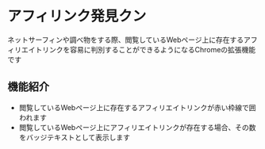# アフィリンク発見クン

ネットサーフィンや調べ物をする際、閲覧しているWebページ上に存在するアフィリエイトリンクを容易に判別することができるようになるChromeの拡張機能です

## 機能紹介
- 閲覧しているWebページ上に存在するアフィリエイトリンクが赤い枠線で囲われます
- 閲覧しているWebページ上にアフィリエイトリンクが存在する場合、その数をバッジテキストとして表示します
